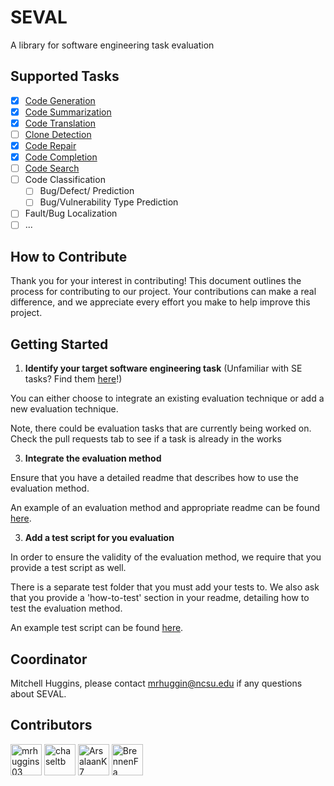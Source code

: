 # SEVAL
A library for software engineering task evaluation

## Supported Tasks

- [x] [Code Generation](src/tasks/code_generation/README.md)
- [x] [Code Summarization](src/tasks/code_summarization/README.md)
- [x] [Code Translation](src/tasks/code_translation/README.md)
- [ ] [Clone Detection](src/tasks/clone_detection/README.md)
- [x] [Code Repair](src/tasks/code_repair/README.md)
- [x] [Code Completion](src/tasks/code_completion/README.md)
- [ ] [Code Search](src/tasks/code_search/README.md)
- [ ] Code Classification
  - [ ] Bug/Defect/ Prediction
  - [ ] Bug/Vulnerability Type Prediction
- [ ] Fault/Bug Localization
- [ ] ...

## How to Contribute

Thank you for your interest in contributing! This document outlines the process for contributing to our project. Your contributions can make a real difference, and we appreciate every effort you make to help improve this project.

## Getting Started

1. **Identify your target software engineering task** (Unfamiliar with SE tasks? Find them [here](https://github.com/gai4se/LLM4SE?tab=readme-ov-file#paper-list)!)

You can either choose to integrate an existing evaluation technique or add a new evaluation technique. 

Note, there could be evaluation tasks that are currently being worked on. Check the pull requests tab to see if a task is already in the works

3. **Integrate the evaluation method**

Ensure that you have a detailed readme that describes how to use the evaluation method.

An example of an evaluation method and appropriate readme can be found [here](https://github.com/SEEDGuard/SEVAL/tree/main/src/tasks/code_generation).

3. **Add a test script for you evaluation**

In order to ensure the validity of the evaluation method, we require that you provide a test script as well. 

There is a separate test folder that you must add your tests to. We also ask that you provide a 'how-to-test' section in your readme, detailing how to test the evaluation method.

An example test script can be found [here](https://github.com/SEEDGuard/SEVAL/blob/main/src/test/code_generation/test.py).

## Coordinator

Mitchell Huggins, please contact [mrhuggin@ncsu.edu](mrhuggin@ncsu.edu) if any questions about SEVAL.

## Contributors

<p align="left"><a href="https://github.com/mrhuggins03"><img src="https://avatars.githubusercontent.com/mrhuggins03?v=4" width="50px" alt="mrhuggins03" /></a>
<a href="https://github.com/chaseltb"><img src="https://avatars.githubusercontent.com/chaseltb?v=4" width="50px" alt="chaseltb" /></a>
<a href="https://github.com/ArsalaanK7"><img src="https://avatars.githubusercontent.com/ArsalaanK7?v=4" width="50px" alt="ArsalaanK7" /></a>
<a href="https://github.com/BrennenFa"><img src="https://avatars.githubusercontent.com/BrennenFa?v=4" width="50px" alt="BrennenFa" /></a>
</p>

